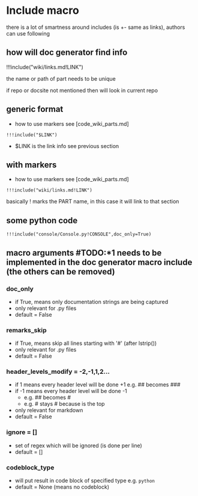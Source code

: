 # Include macro

there is a lot of smartness around includes (is +- same as links), authors can use following

## how will doc generator find info

!!!include("wiki/links.md!LINK")

the name or path of part needs to be unique

if repo or docsite not mentioned then will look in current repo

## generic format

- how to use markers see [code_wiki_parts.md]

```
!!!include("$LINK")
```

- $LINK is the link info see previous section

## with markers

- how to use markers see [code_wiki_parts.md]

```
!!!include("wiki/links.md!LINK")
```

basically ! marks the PART name, in this case it will link to that section


## some python code

```
!!!include("console/Console.py!CONSOLE",doc_only=True)
```

## macro arguments  #TODO:*1 needs to be implemented in the doc generator macro include (the others can be removed)

### doc_only

- if True, means only documentation strings are being captured
- only relevant for .py files
- default = False

### remarks_skip

- if True, means skip all lines starting with '#' (after lstrip())
- only relevant for .py files
- default = False

### header_levels_modify = -2,-1,1,2...

- if 1 means every header level will be done +1 e.g. ## becomes ###
- if -1 means every header level will be done -1
    - e.g. ## becomes #
    - e.g. # stays # because is the top
- only relevant for markdown
- default = False

### ignore = []

- set of regex which will be ignored (is done per line)
- default = []

### codeblock_type

- will put result in code block of specified type e.g. ```python```
- default = None (means no codeblock)
